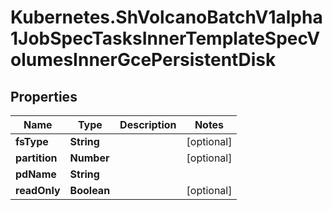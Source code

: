 # Kubernetes.ShVolcanoBatchV1alpha1JobSpecTasksInnerTemplateSpecVolumesInnerGcePersistentDisk

## Properties

Name | Type | Description | Notes
------------ | ------------- | ------------- | -------------
**fsType** | **String** |  | [optional] 
**partition** | **Number** |  | [optional] 
**pdName** | **String** |  | 
**readOnly** | **Boolean** |  | [optional] 


